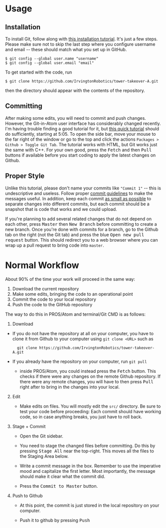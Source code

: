 # Usage

## Installation

To install Git, follow along with [this installation tutorial](https://www.atlassian.com/git/tutorials/install-git). It's just a few steps. Please make sure not to skip the last step where you configure username and email -- these should match what you set up in GitHub.

```
$ git config --global user.name "username"
$ git config --global user.email "email"
```

To get started with the code, run

```
$ git clone https://github.com/IrvingtonRobotics/tower-takeover-A.git
```

then the directory should appear with the contents of the repository.

## Committing

After making some edits, you will need to commit and push changes. However, the Git-in-Atom user interface has considerably changed recently. I'm having trouble finding a good tutorial for it, but [this quick tutorial](https://youtu.be/mIj4p97K_VU?t=305) should do sufficiently, starting at 5:05. To open the side bar, move your mouse to the far right of the window or go to the top and click the actions `Packages > Github > Toggle Git Tab`. The tutorial works with HTML, but Git works just the same with C++. For your own good, press the <kbd>Fetch</kbd> and then <kbd>Pull</kbd> buttons if available before you start coding to apply the latest changes on Github.

## Proper Style

Unlike this tutorial, please don't name your commits like `"Commit 1"` -- this is undescriptive and useless. Follow proper [commit guidelines](https://chris.beams.io/posts/git-commit/) to make the messages useful. In addition, keep each commit [as small as possible](https://www.freshconsulting.com/atomic-commits/) to separate changes into different commits, but each commit should be a snapshot that is code that works and we could upload.

If you're planning to add several related changes that do not depend on each other, press <kbd>Master</kbd> then <kbd>New Branch</kbd> before committing to create a new branch. Once you're done with commits for a branch, go to the Github tab on the right (not the Git tab) and press the blue <kbd>Open new pull request</kbd> button. This should redirect you to a web browser where you can wrap up a pull request to bring code into `master`.

# Normal Workflow

About 90% of the time your work will proceed in the same way:

1. Download the current repository
2. Make some edits, bringing the code to an operational point
3. Commit the code to your local repository
4. Push the code to the GitHub repository

The way to do this in PROS/Atom and terminal/Git CMD is as follows:

1. Download

  - If you do not have the repository at all on your computer, you have to clone it from Github to your computer using `git clone <URL>` such as

          git clone https://github.com/IrvingtonRobotics/tower-takeover-A.git

  - If you already have the repository on your computer, run `git pull`

    - inside PROS/Atom, you could instead press the <kbd>Fetch</kbd> button. This checks if there were any changes on the remote Github repository. If there were any remote changes, you will have to then press <kbd>Pull</kbd> right after to bring in the changes into your local.

2. Edit

   - Make edits on files. You will mostly edit the `src/` directory. Be sure to test your code before proceeding: Each commit should have working code, so in case anything breaks, you just have to roll back.

3. Stage + Commit

   - Open the Git sidebar.

   - You need to stage the changed files before committing. Do this by pressing <kbd>Stage All</kbd> near the top-right. This moves all the files to the Staging Area below.

   - Write a commit message in the box. Remember to use the imperative mood and capitalize the first letter. Most importantly, the message should make it clear what the commit did.

   - Press the <kbd>Commit to Master</kbd> button.

4. Push to Github

   - At this point, the commit is just stored in the local repository on your computer.

   - Push it to github by pressing <kbd>Push</kbd>
